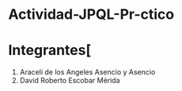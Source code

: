 # Actividad-JPQL-Pr-ctico
# Integrantes[
 1. Araceli de los Angeles Asencio y Asencio
 2. David Roberto Escobar Mérida
